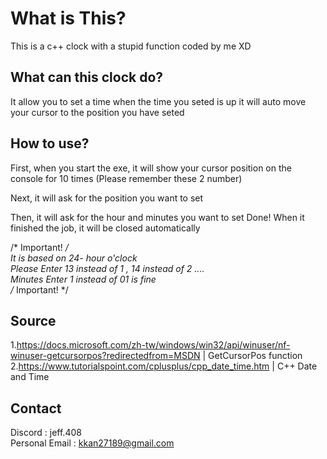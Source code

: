 # What is This?
This is a c++ clock with a stupid function coded by me XD

## What can this clock do?
It allow you to set a time when the time you seted is up it will auto move your cursor to the position you have seted

## How to use?
First, when you start the exe, it will show your cursor position on the console for 10 times (Please remember these 2 number)
  
Next, it will ask for the position you want to set
  
Then, it will ask for the hour and minutes you want to set
Done! When it finished the job, it will be closed automatically
  
/* Important! */  
It is based on 24- hour o'clock<br /> 
Please Enter 13 instead of 1 , 14 instead of 2 ....<br />
Minutes Enter 1 instead of 01 is fine<br />
/* Important! */

## Source
1.https://docs.microsoft.com/zh-tw/windows/win32/api/winuser/nf-winuser-getcursorpos?redirectedfrom=MSDN | GetCursorPos function  
2.https://www.tutorialspoint.com/cplusplus/cpp_date_time.htm | C++ Date and Time
  
## Contact
Discord        : jeff.408  
Personal Email : kkan27189@gmail.com
